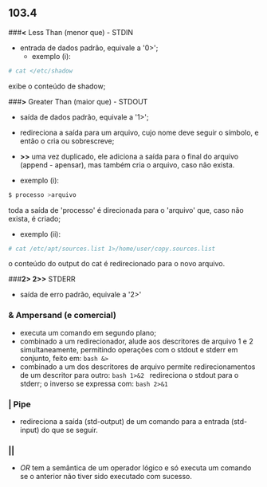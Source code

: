 ## 103.4

###__\<__ Less Than \(menor que) - STDIN
- entrada de dados padrão, equivale a '0>';
	- exemplo \(i):
```bash
# cat </etc/shadow
```
exibe o conteúdo de shadow;

###__\>__ Greater Than \(maior que) - STDOUT
- saída de dados padrão, equivale a '1>';
- redireciona a saída para um arquivo, cujo nome deve seguir o símbolo, e
então o cria ou sobrescreve;
- __>>__ uma vez duplicado, ele adiciona a saída para o final do arquivo
(append - apensar), mas também cria o arquivo, caso não exista.

- exemplo \(i):
```bash
$ processo >arquivo
``` 
toda a saída de 'processo' é direcionada para o 'arquivo' que, caso
não exista, é criado;

- exemplo \(ii):
```bash
# cat /etc/apt/sources.list 1>/home/user/copy.sources.list
```
o conteúdo do output do cat é redirecionado para o novo arquivo.

###__2> 2>>__ STDERR
- saída de erro padrão, equivale a '2>'

### __&__ Ampersand \(e comercial)
- executa um comando em segundo plano;
- combinado a um redirecionador, alude aos descritores de arquivo 1 e 2 simultaneamente,
permitindo operações com o stdout e stderr em conjunto, feito em:
```bash &> ```
- combinado a um dos descritores de arquivo permite redirecionamentos de um descritor
para outro:
```bash 1>&2 ``` redireciona o stdout para o stderr; o inverso se expressa com: ```bash 2>&1```

### __|__ Pipe
- redireciona a saída (std-output) de um comando para a entrada (std-input)
do que se seguir.

### __||__
- _OR_ tem a semântica de um operador lógico e só executa um comando se o anterior
não tiver sido executado com sucesso.